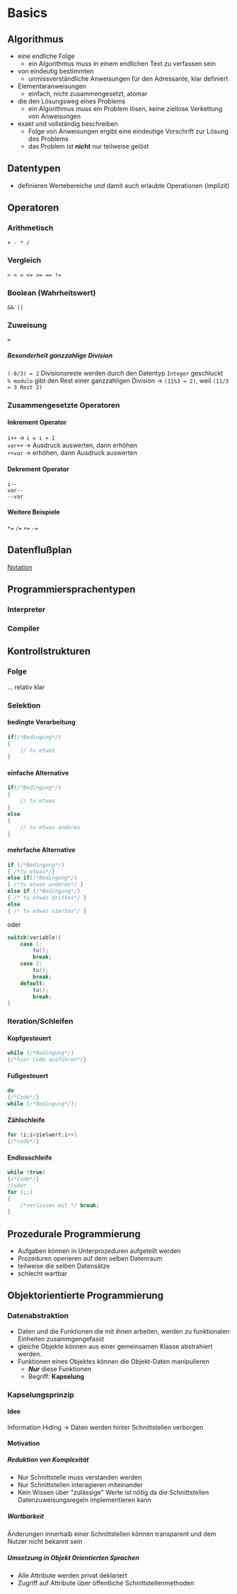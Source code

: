 # Basics
## Algorithmus
- eine endliche Folge
    - ein Algorithmus muss in einem endlichen Text zu verfassen sein
- von eindeutig bestimmten
    - unmissverständliche Anweisungen für den Adressante, klar definiert
- Elementaranweisungen
    - einfach, nicht zusammengesetzt, atomar
- die den Lösungsweg eines Problems
    - ein Algorithmus muss ein Problem lösen, keine ziellose Verkettung von Anweisungen
- exakt und vollständig beschreiben
    - Folge von Anweisungen ergibt eine eindeutige Vorschrift zur Lösung des Problems
    - das Problem ist **nicht** nur teilweise gelöst
## Datentypen
- definieren Wertebereiche und damit auch erlaubte Operationen (implizit)
## Operatoren
### Arithmetisch
`+ - * /`
### Vergleich
`> < = <= >= == !=`
### Boolean (Wahrheitswert)
`&& ||`
### Zuweisung
`=`

##### Besonderheit ganzzahlige Division
`(-8/3) = 2` Divisionsreste werden durch den Datentyp `Integer` geschluckt  
`% modulo` gibt den Rest einer ganzzahligen Division -> `(11%3 = 2)`, weil `(11/3 = 3 Rest 2)`

### Zusammengesetzte Operatoren
#### Inkrement Operator
`i++` -> `i = i + 1`  
`var++` -> Ausdruck auswerten, dann erhöhen  
`++var` -> erhöhen, dann Ausdruck auswerten  
#### Dekrement Operator
`i--`  
`var--`  
`--var`  
#### Weitere Beispiele
`*=` `/=` `+=` `-=`

## Datenflußplan
[Notation](../../..//Jahr1/Anwendungsentwicklung/Material/Datenflussplan_Notation_1.pdf)

## Programmiersprachentypen
### Interpreter
### Compiler

## Kontrollstrukturen
### Folge
... relativ klar
### Selektion
#### bedingte Verarbeitung
```csharp
if(/*Bedingung*/)
{
    // tu etwas
}
```
#### einfache Alternative
```csharp
if(/*Bedingung*/)
{
    // tu etwas
}
else
{
    // tu etwas anderes
}
```
#### mehrfache Alternative
```csharp
if (/*Bedingung*/)
{ /*tu etwas*/}
else if(/*Bedingung*/)
{ /*tu etwas anderes*/ }
else if (/*Bedingung*/)
{ /* tu etwas drittes*/ }
else
{ /* tu etwas viertes*/ }
```
oder  
```csharp
switch(variable){
    case 1:
        tu();
        break;
    case 2:
        tu();
        break;
    default:
        tu();
        break;
}
```
### Iteration/Schleifen
#### Kopfgesteuert
```csharp
while (/*Bedingung*/) 
{/*hier Code ausführen*/}
```
#### Fußgesteuert
```csharp
do 
{/*Code*/} 
while (/*Bedingung*/);
```
#### Zählschleife
```csharp
for (i;i<zielwert;i++) 
{/*code*/}
```
#### Endlosschleife
```csharp
while (true)
{/*Code*/}
//oder
for (;;)
{
    /*verlassen mit */ break;
}
```

## Prozedurale Programmierung
- Aufgaben können in Unterprozeduren aufgeteilt werden
- Prozeduren operieren auf dem selben Datenraum
- teilweise die selben Datensätze
- schlecht wartbar
## Objektorientierte Programmierung
### Datenabstraktion
- Daten und die Funktionen die mit ihnen arbeiten, werden zu funktionalen Einheiten zusammgengefasst
- gleiche Objekte können aus einer gemeinsamen Klasse abstrahiert werden.
- Funktionen eines Objektes können die Objekt-Daten manipulieren
    - **_Nur_** diese Funktionen
    - Begriff: **Kapselung**
### Kapselungsprinzip
#### Idee
Information Hiding -> Daten werden hinter Schnittstellen verborgen
#### Motivation
##### Reduktion von Komplexität
- Nur Schnittstelle muss verstanden werden
- Nur Schnittstellen interagieren miteinander
- Kein Wissen über "zulässige" Werte ist nötig da die Schnittstellen Datenzuweisungsregeln implementieren kann

##### Wartbarkeit
Änderungen innerhalb einer Schnittstellen können transparent und dem Nutzer nicht bekannt sein
##### Umsetzung in Objekt Orientierten Sprachen
- Alle Attribute werden privat deklariert
- Zugriff auf Attribute über öffentliche Schnittstellenmethoden
